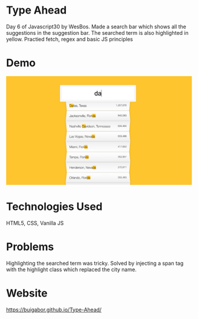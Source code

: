 # Type Ahead

Day 6 of Javascript30 by WesBos. Made a search bar which shows all the suggestions in the suggestion bar. The searched term is also highlighted in yellow. Practied fetch, regex and basic JS principles

# Demo

<img src="images/Demo.png">

# Technologies Used

HTML5, CSS, Vanilla JS

# Problems

Highlighting the searched term was tricky. Solved by injecting a span tag with the highlight class which replaced the city name.

# Website

https://buigabor.github.io/Type-Ahead/
